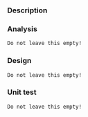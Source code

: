 ### Description

### Analysis
```
Do not leave this empty!
```
### Design
```
Do not leave this empty!
```
### Unit test
```
Do not leave this empty!
```

<!---
/label ~MITX
/cc @project-manager
/assign @qa-tester
--->
